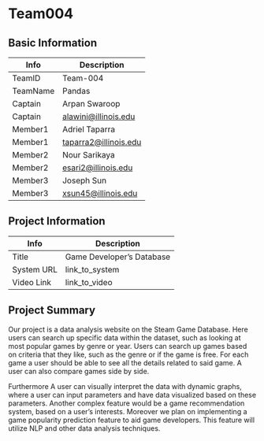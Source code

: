 # Team004
## Basic Information
|   Info      |        Description     |
| ----------- | ---------------------- |
| TeamID      |        Team-004        |
| TeamName    |         Pandas         |
| Captain     |      Arpan Swaroop     |
| Captain     |  alawini@illinois.edu  |
| Member1     |   Adriel Taparra       |
| Member1     |   taparra2@illinois.edu  |
| Member2     |         Nour Sarikaya               |
| Member2     |               esari2@illinois.edu         |
| Member3     |       Joseph Sun                 |
| Member3     |              xsun45@illinois.edu          |
## Project Information
|   Info      |        Description     |
| ----------- | ---------------------- |
|  Title      |       Game Developer’s Database     |
| System URL  |      link_to_system    |
| Video Link  |      link_to_video     |

## Project Summary

  Our project is a data analysis website on the Steam Game Database. Here users can search up specific data within the dataset, such as looking at most popular games by genre or year. Users can search up games based on criteria that they like, such as the genre or if the game is free. For each game a user should be able to see all the details related to said game. A user can also compare games side by side. 
	
 Furthermore A user can visually interpret the data with dynamic graphs, where a user can input parameters and have data visualized based on these parameters. Another complex feature would be a game recommendation system, based on a user’s interests. Moreover we plan on implementing a game popularity prediction feature to aid game developers. This feature will utilize NLP and other data analysis techniques.
